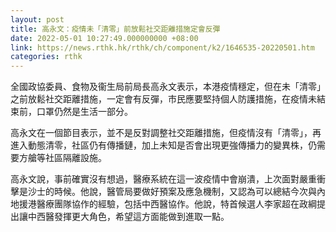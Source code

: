```yaml
---
layout: post
title: 高永文：疫情未「清零」前放鬆社交距離措施定會反彈
date: 2022-05-01 10:27:49.000000000 +08:00
link: https://news.rthk.hk/rthk/ch/component/k2/1646535-20220501.htm
categories: rthk
---
```


全國政協委員、食物及衞生局前局長高永文表示，本港疫情穩定，但在未「清零」之前放鬆社交距離措施，一定會有反彈，市民應要堅持個人防護措施，在疫情未結束前，口罩仍然是生活一部分。

高永文在一個節目表示，並不是反對調整社交距離措施，但疫情沒有「清零」，再進入動態清零，社區仍有傳播鏈，加上未知是否會出現更強傳播力的變異株，仍需要方艙等社區隔離設施。

高永文說，事前確實沒有想過，醫療系統在這一波疫情中會崩潰，上次面對嚴重衝擊是沙士的時候。他說，醫管局要做好預案及應急機制，又認為可以總結今次與內地援港醫療團隊協作的經驗，包括中西醫協作。他說，特首候選人李家超在政綱提出讓中西醫發揮更大角色，希望這方面能做到進取一點。
